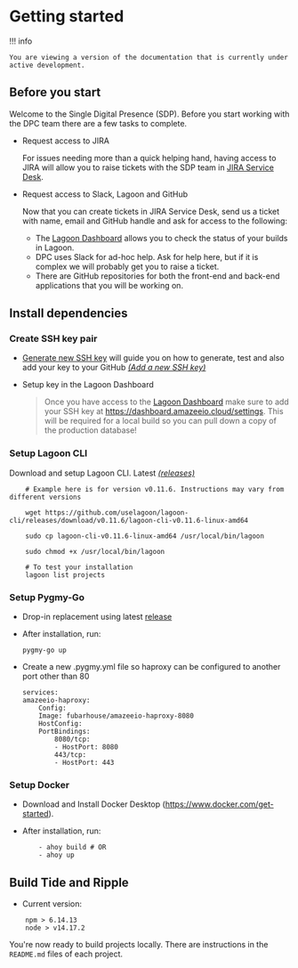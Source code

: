 # Getting started

!!! info
    
    You are viewing a version of the documentation that is currently under 
    active development.
 
## Before you start

Welcome to the Single Digital Presence (SDP). Before you start working
with the DPC team there are a few tasks to complete.

- Request access to JIRA
    
    For issues needing more than a quick helping hand, having access to JIRA
    will allow you to raise tickets with the SDP team in [JIRA Service Desk](https://support.sdp.vic.gov.au/).

- Request access to Slack, Lagoon and GitHub

    Now that you can create tickets in JIRA Service Desk, send us a ticket with name, email and GitHub handle
    and ask for access to the following:

    - The [Lagoon Dashboard](https://dashboard.amazeeio.cloud/projects/) allows you to check the status of your
    builds in Lagoon.
    - DPC uses Slack for ad-hoc help. Ask for help here, but if it is complex we will probably get you to raise a
    ticket.
    - There are GitHub repositories for both the front-end and back-end applications that you will be working on.

## Install dependencies

### Create SSH key pair

- [Generate new SSH key](https://docs.github.com/en/authentication/connecting-to-github-with-ssh/generating-a-new-ssh-key-and-adding-it-to-the-ssh-agent) will guide you on how to generate, test and also add your key to your GitHub [*(Add a new SSH key)*](https://docs.github.com/en/authentication/connecting-to-github-with-ssh/adding-a-new-ssh-key-to-your-github-account)

- Setup key in the Lagoon Dashboard

    > Once you have access to the [Lagoon Dashboard](https://dashboard.amazeeio.cloud/projects/) make sure to add your SSH
key at https://dashboard.amazeeio.cloud/settings. This will be required for a local build so you can pull down a
copy of the production database!

### Setup Lagoon CLI
Download and setup Lagoon CLI. Latest [*(releases)*](https://github.com/uselagoon/lagoon-cli/releases)
   
```
    # Example here is for version v0.11.6. Instructions may vary from different versions

    wget https://github.com/uselagoon/lagoon-cli/releases/download/v0.11.6/lagoon-cli-v0.11.6-linux-amd64

    sudo cp lagoon-cli-v0.11.6-linux-amd64 /usr/local/bin/lagoon

    sudo chmod +x /usr/local/bin/lagoon

    # To test your installation
    lagoon list projects
```

### Setup Pygmy-Go

- Drop-in replacement using latest [release](https://github.com/fubarhouse/pygmy-go/releases/tag/v0.7.1)
- After installation, run:

    ```
    pygmy-go up
    ```

- Create a new .pygmy.yml file so haproxy can be configured to another port other than 80
    ```
    services:
    amazeeio-haproxy:
        Config:
        Image: fubarhouse/amazeeio-haproxy-8080
        HostConfig:
        PortBindings:
            8080/tcp:
            - HostPort: 8080
            443/tcp:
            - HostPort: 443
    ```

### Setup Docker
- Download and Install Docker Desktop (https://www.docker.com/get-started).
- After installation, run:

    ```
        - ahoy build # OR
        - ahoy up
    ```

## Build Tide and Ripple
- Current version: 
```
    npm > 6.14.13
    node > v14.17.2
```

You're now ready to build projects locally. There are instructions in the `README.md` files of each project.